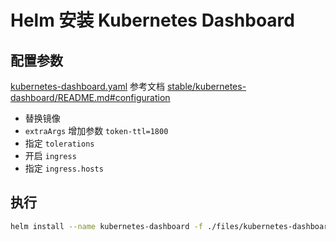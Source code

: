 # Helm 安装 Kubernetes Dashboard

## 配置参数

[kubernetes-dashboard.yaml](./files/kubernetes-dashboard.yaml) 参考文档 [stable/kubernetes-dashboard/README.md#configuration](https://github.com/helm/charts/blob/master/stable/kubernetes-dashboard/README.md#configuration)

- 替换镜像
- `extraArgs` 增加参数 `token-ttl=1800`
- 指定 `tolerations` 
- 开启 `ingress`
- 指定 `ingress.hosts`




## 执行

```sh
helm install --name kubernetes-dashboard -f ./files/kubernetes-dashboard.yaml stable/kubernetes-dashboard
```

